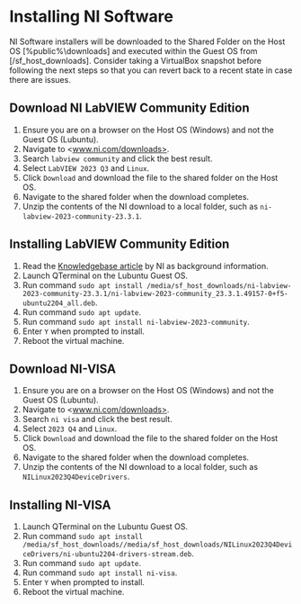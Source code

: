 # Installing NI Software

NI Software installers will be downloaded to the Shared Folder on the Host OS [%public%\downloads] and executed within the Guest OS from [/sf_host_downloads].  Consider taking a VirtualBox snapshot before following the next steps so that you can revert back to a recent state in case there are issues.

## Download NI LabVIEW Community Edition

1. Ensure you are on a browser on the Host OS (Windows) and not the Guest OS (Lubuntu).
2. Navigate to <www.ni.com/downloads>.
3. Search ```labview community``` and click the best result.
4. Select ```LabVIEW 2023 Q3``` and ```Linux```.
5. Click ```Download``` and download the file to the shared folder on the Host OS.
6. Navigate to the shared folder when the download completes.
7. Unzip the contents of the NI download to a local folder, such as ```ni-labview-2023-community-23.3.1```.

## Installing LabVIEW Community Edition

1. Read the [Knowledgebase article](https://knowledge.ni.com/KnowledgeArticleDetails?id=kA03q000000YGwsCAG&l=en-GB) by NI as background information.
2. Launch QTerminal on the Lubuntu Guest OS.
3. Run command ```sudo apt install /media/sf_host_downloads/ni-labview-2023-community-23.3.1/ni-labview-2023-community_23.3.1.49157-0+f5-ubuntu2204_all.deb```.
4. Run command ```sudo apt update```.
5. Run command ```sudo apt install ni-labview-2023-community```.
6. Enter ```Y``` when prompted to install.
7. Reboot the virtual machine.

## Download NI-VISA

1. Ensure you are on a browser on the Host OS (Windows) and not the Guest OS (Lubuntu).
2. Navigate to <www.ni.com/downloads>.
3. Search ```ni visa``` and click the best result.
4. Select ```2023 Q4``` and ```Linux```.
5. Click ```Download``` and download the file to the shared folder on the Host OS.
6. Navigate to the shared folder when the download completes.
7. Unzip the contents of the NI download to a local folder, such as ```NILinux2023Q4DeviceDrivers```.

## Installing NI-VISA

1. Launch QTerminal on the Lubuntu Guest OS.
2. Run command ```sudo apt install /media/sf_host_downloads//media/sf_host_downloads/NILinux2023Q4DeviceDrivers/ni-ubuntu2204-drivers-stream.deb```.
3. Run command ```sudo apt update```.
4. Run command ```sudo apt install ni-visa```.
5. Enter ```Y``` when prompted to install.
6. Reboot the virtual machine.
